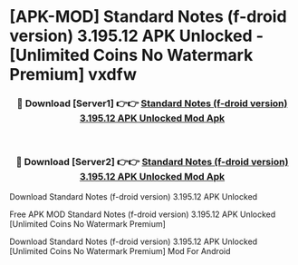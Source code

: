# [APK-MOD] Standard Notes (f-droid version) 3.195.12 APK Unlocked - [Unlimited Coins No Watermark Premium] vxdfw



<div align="center">
<h3>🔴 Download [Server1] 👉👉 <a href="https://momento.my/?title=Standard_Notes_(f-droid_version)_3.195.12_APK_Unlocked">Standard Notes (f-droid version) 3.195.12 APK Unlocked Mod Apk</a></h3><br>

<h3>🔴 Download [Server2] 👉👉 <a href="https://momento.my/?title=Standard_Notes_(f-droid_version)_3.195.12_APK_Unlocked">Standard Notes (f-droid version) 3.195.12 APK Unlocked Mod Apk</a></h3>
</div>



Download Standard Notes (f-droid version) 3.195.12 APK Unlocked 

Free APK MOD Standard Notes (f-droid version) 3.195.12 APK Unlocked [Unlimited Coins No Watermark Premium]

Download Standard Notes (f-droid version) 3.195.12 APK Unlocked [Unlimited Coins No Watermark Premium] Mod For Android
